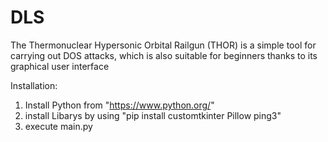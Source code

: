 # DLS
The Thermonuclear Hypersonic Orbital Railgun (THOR) is a simple tool for carrying out DOS attacks, which is also suitable for beginners thanks to its graphical user interface

Installation:
1. Install Python from "https://www.python.org/"
2. install Libarys by using "pip install customtkinter Pillow ping3"
3. execute main.py